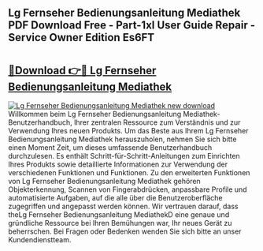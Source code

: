 ## Lg Fernseher Bedienungsanleitung Mediathek PDF Download Free - Part-1xI User Guide Repair - Service Owner Edition Es6FT

# <h2><a href="http://df4wm19.blite.top/?on=Lg+Fernseher+Bedienungsanleitung+Mediathek">🔗Download 👉🔴 Lg Fernseher Bedienungsanleitung Mediathek</a></h2>

[![Lg Fernseher Bedienungsanleitung Mediathek new download](https://i.imgur.com/lujVjoI.png)](http://df4wm19.blite.top/?on=Lg+Fernseher+Bedienungsanleitung+Mediathek)
Willkommen beim Lg Fernseher Bedienungsanleitung Mediathek-Benutzerhandbuch, Ihrer zentralen Ressource zum Verständnis und zur Verwendung Ihres neuen Produkts. Um das Beste aus Ihrem Lg Fernseher Bedienungsanleitung Mediathek herauszuholen, nehmen Sie sich bitte einen Moment Zeit, um dieses umfassende Benutzerhandbuch durchzulesen. Es enthält Schritt-für-Schritt-Anleitungen zum Einrichten Ihres Produkts sowie detaillierte Informationen zur Verwendung der verschiedenen Funktionen und Funktionen. Zu den erweiterten Funktionen von Lg Fernseher Bedienungsanleitung Mediathek gehören Objekterkennung, Scannen von Fingerabdrücken, anpassbare Profile und automatisierte Aufgaben, auf die alle über die Benutzeroberfläche zugegriffen und angepasst werden können. Wir vertrauen darauf, dass theLg Fernseher Bedienungsanleitung MediathekD eine genaue und gründliche Ressource bei Ihren Bemühungen war, Ihr neues Gerät zu beherrschen. Bei Fragen oder Bedenken wenden Sie sich bitte an unser Kundendienstteam.
